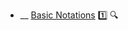 * __ [Basic Notations](./uml/activityDiagrams/basicNotations) :one: <trigger for="pop:activityDiagrams-basicNotations-preview">:mag:</trigger>

<popover id="pop:activityDiagrams-basicNotations-preview" title=":mag: Basic Notations" placement="right">
  <div slot="content">
    <include src=".\preview.md" />
  </div>
</popover>

